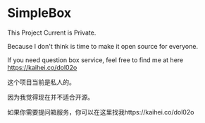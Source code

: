# SimpleBox
This Project Current is Private.

Because I don't think is time to make it open source for everyone.

If you need question box service, feel free to find me at here https://kaihei.co/dol02o

这个项目当前是私人的。

因为我觉得现在并不适合开源。

如果你需要提问箱服务，你可以在这里找我https://kaihei.co/dol02o

